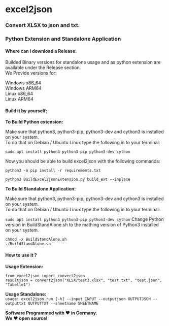 # excel2json
### Convert XLSX to json and txt.  
### Python Extension and Standalone Application

#### Where can i download a Release:
Builded Binary versions for standalone usage and as python extension are available under the Release section.  
We Provide versions for:  

Windows x86_64  
Windows ARM64  
Linux x86_64  
Linux ARM64  

#### Build it by yourself:

**To Build Python extension:**  

Make sure that python3, python3-pip, python3-dev and cython3 is installed on your system.  
To do that on Debian / Ubuntu Linux type the following in to your terminal: 
 
`sudo apt install python3 python3-pip python3-dev cython`  

Now you should be able to build excel2json with the following commands:  

`python3 -m pip install -r requirements.txt`  

`python3 BuildExcel2jsonExtension.py build_ext --inplace`  

**To Build Standalone Application:**  

Make sure that python3, python3-pip, python3-dev and cython3 is installed on your system.  
To do that on Debian / Ubuntu Linux type the following in to your terminal:  

`sudo apt install python3 python3-pip python3-dev cython`
Change Python version in BuildStandAlone.sh to the mathing version of Python3 installed on your system.  
 
`chmod -x BuildStandAlone.sh`  
`./BuildStandAlone.sh`  

#### How to use it ?  

**Usage Extension:**
  
`from excel2json import convert2json`  
`resultjson = convert2json("XLSX/test3.xlsx", "test.txt", "test.json", "Tabelle1")`

**Usage Standalone:**    
`usage: excel2json.run [-h] --input INPUT --outputjson OUTPUTJSON --outputtxt OUTPUTTXT --sheetname SHEETNAME`
  
  
  
  

**Software Programmed with ❤️ in Germany.**  
**We ❤️ open source!**  


